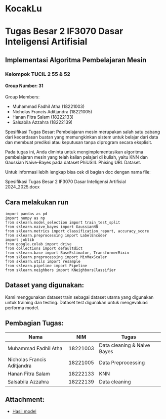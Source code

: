 # KocakLu

# Tugas Besar 2 IF3070 Dasar Inteligensi Artifisial
## Implementasi Algoritma Pembelajaran Mesin

### Kelompok TUCIL 2 55 & 52
#### Group Number: 31

Group Members:
- Muhammad Fadhil Atha (18221003)
- Nicholas Francis Aditjandra (18221005)
- Hanan Fitra Salam (18222133)
- Salsabila Azzahra (18222139)

Spesifikasi Tugas Besar:
Pembelajaran mesin merupakan salah satu cabang dari kecerdasan buatan yang memungkinkan sistem untuk belajar dari data dan membuat prediksi atau keputusan tanpa diprogram secara eksplisit.

Pada tugas ini, Anda diminta untuk mengimplementasikan algoritma pembelajaran mesin yang telah kalian pelajari di kuliah, yaitu KNN dan Gaussian Naive-Bayes pada dataset PhiUSIIL Phising URL Dataset.

Untuk informasi lebih lengkap bisa cek di bagian doc dengan nama file:

Spesifikasi Tugas Besar 2 IF3070 Dasar Inteligensi Artifisial 2024_2025.docx

## Cara melakukan run
    import pandas as pd
    import numpy as np
    from sklearn.model_selection import train_test_split
    from sklearn.naive_bayes import GaussianNB
    from sklearn.metrics import classification_report, accuracy_score
    from sklearn.preprocessing import LabelEncoder
    import joblib
    from google.colab import drive
    from collections import defaultdict
    from sklearn.base import BaseEstimator, TransformerMixin
    from sklearn.preprocessing import MinMaxScaler
    from sklearn.utils import resample
    from sklearn.pipeline import Pipeline
    from sklearn.neighbors import KNeighborsClassifier

## Dataset yang digunakan:
Kami menggunakan dataset train sebagai dataset utama yang digunakan untuk training dan testing. Dataset test digunakan untuk mengevaluasi performa model.

## Pembagian Tugas:

| Nama | NIM | Tugas |
| --- | --- | --- |
| Muhammad Fadhil Atha | 18221003 | Data cleaning & Naive Bayes |
| Nicholas Francis Aditjandra | 18221005 | Data Preprocessing |
| Hanan Fitra Salam | 18222133 | KNN |
| Salsabila Azzahra | 18222139 | Data cleaning |

## Attachment:
- [Hasil model](https://drive.google.com/drive/folders/1B865JgEohIhpIINODF0Uo5_bjV4nsJJx?usp=sharing)